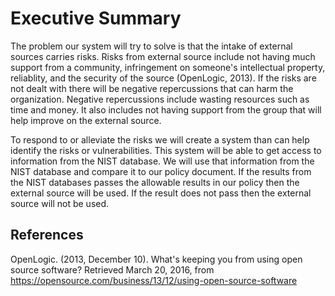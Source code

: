 # Executive Summary

The problem our system will try to solve is that the intake of external sources carries risks.
Risks from external source include not having much support from a community, infringement on someone's intellectual property,
reliablity, and the security of the source (OpenLogic, 2013). If the risks are not dealt with there will be negative repercussions that can
harm the organization. Negative repercussions include wasting resources such as time and money. It also includes not 
having support from the group that will help improve on the external source.

To respond to or alleviate the risks we will create a system than can help identify the risks or vulnerabilities. 
This system will be able to get access to information from the NIST database. We will use that information from the
NIST database and compare it to our policy document. If the results from the NIST databases passes the allowable results in 
our policy then the external source will be used. If the result does not pass then the external source will
not be used. 

## References
OpenLogic. (2013, December 10). What's keeping you from using open source software? Retrieved March 20, 2016, from https://opensource.com/business/13/12/using-open-source-software 

